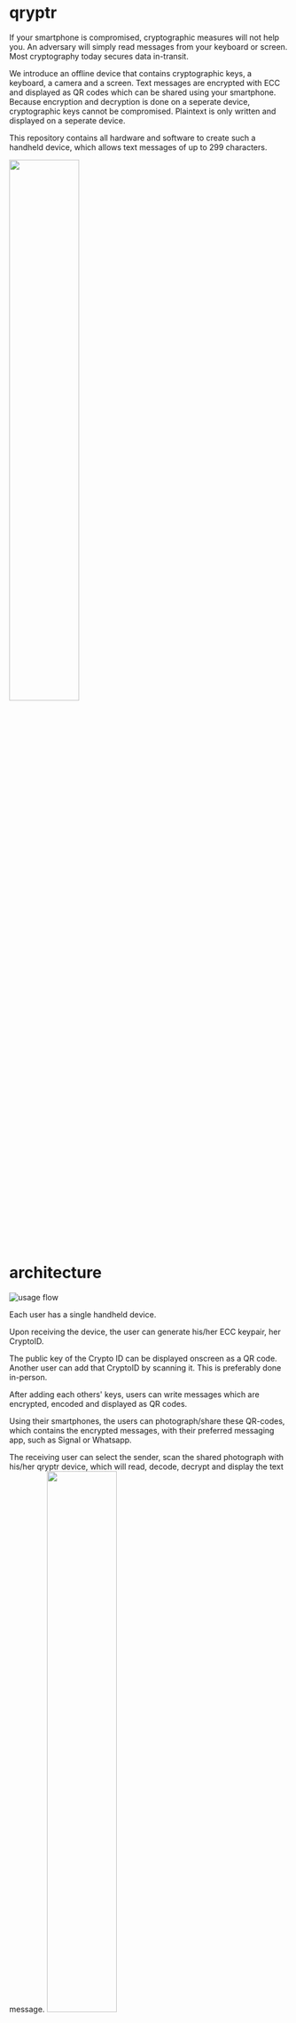 # qryptr
If your smartphone is compromised, cryptographic measures will not help you. An adversary will simply read messages from your keyboard or screen. Most cryptography today secures data in-transit.

We introduce an offline device that contains cryptographic keys, a keyboard, a camera and a screen. Text messages are encrypted with ECC and displayed as QR codes which can be shared using your smartphone. Because encryption and decryption is done on a seperate device, cryptographic keys cannot be compromised. Plaintext is only written and displayed on a seperate device.

This repository contains all hardware and software to create such a handheld device, which allows text messages of up to 299 characters.

<img src="./pictures/basic1.jpeg" width="50%" height="50%">

# architecture
![usage flow](./flow-diagram2.png)

Each user has a single handheld device.

Upon receiving the device, the user can generate his/her ECC keypair, her CryptoID.

The public key of the Crypto ID can be displayed onscreen as a QR code. Another user can add that CryptoID by scanning it. This is preferably done in-person.

After adding each others' keys, users can write messages which are encrypted, encoded and displayed as QR codes.

Using their smartphones, the users can photograph/share these QR-codes, which contains the encrypted messages, with their preferred messaging app, such as Signal or Whatsapp.

The receiving user can select the sender, scan the shared photograph with his/her qryptr device, which will read, decode, decrypt and display the text message.
<img src="./pictures/sharemyid.jpeg" width="50%" height="50%">
<img src="./pictures/readmessage.jpeg" width="50%" height="50%">



# use cases
-Sharing passwords between system administrators, or for HSM procedures.

-Sharing sensitive information between people.

# implementation
## hardware
We chose a microcontroller platform to minimize platform complexity: the RP2040.

QR codes are read using a hardware camera, the GM-803. 

We are using the Sharp LS027B7DH01 display. 

Hardware designs are available in the /hardware folder. These can be used to improve the design or to order the hardware on jlcpcb.com directly.
Alternatively, you can view these at the following urls:
https://oshwlab.com/thomas255/mainplate-public
https://oshwlab.com/thomas255/frontplate-public


Some parts needs to be ordered seperately from lscs.com
-LCSC#: C2911889 Clamshell 18P Bottom Contact Surface Mount FFC connector. We used one sided assembly at JLCPCB to save costs. This part can be soldered manually, or alternatively, two sided assembly can be used at JLCPCB, in which case this part does not need to be ordered seperately.

-LCSC#: C2857713 18P Opposite Side 5cm P=0.5mm flat flexible cable to connect the frontplate (keyboard) with the mainplate

-LCSC#: C5151979 12P Opposite Side 5cm P=0.5mm flat flexible cable to connect the GM-803 camera to the mainplate

You also need M2 nuts and M2 bolts of 3mm length to complete the assembly

A spacer.stl file is provided for 3d printing, this acts as a spacer for mechanical stability.



## software
We use the Arduino IDE.

Go to the board manager and install Arduino mbed OS RP2040 Boards (3.5.4)
this should set target_platform=mbed_rp2040 in preferences.txt for the arduino IDE

We use the Arduino mbed_rp2040 target platform, because we want to use the Sharp LS027B7DH01 display, and the earle philhower core does not allow changing the HW SPI pin assignment. We want to use different pins for driving the SPI display in the u8g2 display constructor, because the original pin assignment is very slow.

Using the library manager in the Arduino IDE, install the following libraries:
-QRCode by Richard Moore (https://github.com/ricmoo/qrcode/)
-U8G2 by Oliver Kraus (https://github.com/olikraus/u8g2)
-Crypto by Rhys Weatherley and Brandon Wiley (https://github.com/OperatorFoundation/Crypto)


# todos
## hardware
-Add resistor divider to measure the battery voltage
## software
-Create a software procedure to turn the camera on/off to save power.
-Implement soft poweroff after timeout.
-Implement symmetric encryption on the long-term private key of the user. This will require a password prompt for decoding messages.
-Enable multiple personal ID's (cryptographic keys)
-Add start and end tags for messages and keys, so that it is clear whether a valid messages/key was received.
-Use camera without character encoding (raw bytes).
-Write special characters with ctrl button.
-On screen arrows to make navigation more intuitive.

# FAQ
## hardware
Q: Could we run the whole device on 3.3V? 

A: The Sharp LS027B7DH01 display requires 5V according to the specifications, although it seems to work on 3.3V as well. Possibly, the charge boost circuit could be left out if the display is used at 3.3V.

Q: Could we create a single PCB instead of a backplate and frontplate?

A: Yes, it could be done, although a singular PCB would need double-sided PCB assembly, which is more expensive for small quantities @ JLCPCB. Also, a seperate backplate would need to be introduced.

Q: How about using an epaper display instead of the Sharp display?

A: It has been considered, but the Sharp display has a higher refresh rate and more pixels, since we need quite large QR codes to get to 240 character messages. The Sharp display still has low energy consumption. It is also very flat and easy to integrate with just a couple of capacitors. The Sharp display is easy to use with the U8G2 library.

## software

# How to construct
<img src="./pictures/construction1.jpeg" width="50%" height="50%">
<img src="./pictures/construction2.jpeg" width="50%" height="50%">
<img src="./pictures/construction3.jpeg" width="50%" height="50%">
<img src="./pictures/construction4.jpeg" width="50%" height="50%">
<img src="./pictures/construction5.jpeg" width="50%" height="50%">
<img src="./pictures/construction6.jpeg" width="50%" height="50%">




